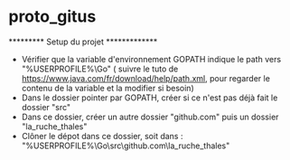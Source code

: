 # proto_gitus

********* Setup du projet *************

- Vérifier que la variable d'environnement GOPATH indique le path vers "%USERPROFILE%\Go" ( suivre le tuto de https://www.java.com/fr/download/help/path.xml, pour regarder le contenu de la variable et la modifier si besoin)
- Dans le dossier pointer par GOPATH, créer si ce n'est pas déjà fait le dossier "src"
- Dans ce dossier, créer un autre dossier "github.com" puis un dossier "la_ruche_thales"
- Clôner le dépot dans ce dossier, soit dans : "%USERPROFILE%\Go\src\github.com\la_ruche_thales"
